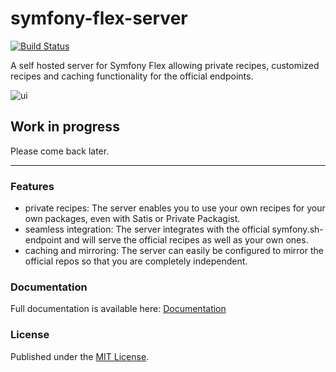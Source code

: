 # symfony-flex-server

[![Build Status](https://travis-ci.org/moay/symfony-flex-server.svg?branch=master)](https://travis-ci.org/moay/symfony-flex-server)

A self hosted server for Symfony Flex allowing private recipes, customized recipes and caching functionality for the official endpoints.

![ui](https://user-images.githubusercontent.com/3605512/36627099-eb239f48-193d-11e8-919a-d98003696d7b.png)


## Work in progress
Please come back later.

___

### Features

* private recipes: The server enables you to use your own recipes for your own packages, even with Satis or Private Packagist.
* seamless integration: The server integrates with the official symfony.sh-endpoint and will serve the official recipes as well as your own ones.
* caching and mirroring: The server can easily be configured to mirror the official repos so that you are completely independent.

### Documentation

Full documentation is available here: [Documentation](https://symfony-flex-server.readthedocs.io)

### License

Published under the [MIT License](https://github.com/moay/symfony-flex-server/blob/master/LICENSE).